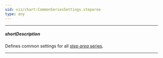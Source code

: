 ```yaml
---
uid: viz/chart:CommonSeriesSettings.steparea
type: any
---
```

---
##### shortDescription
Defines common settings for all [*step area* series](/api-reference/10%20UI%20Components/dxChart/5%20Series%20Types/StepAreaSeries '/Documentation/ApiReference/UI_Components/dxChart/Series_Types/StepAreaSeries/').

---

